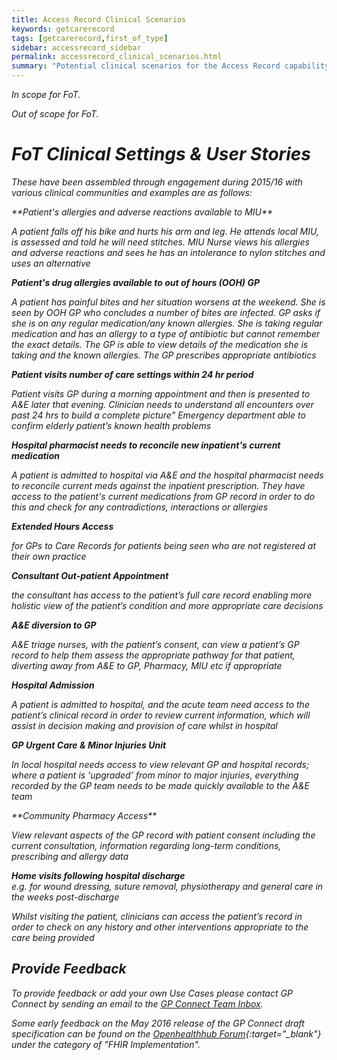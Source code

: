 ```yaml
---
title: Access Record Clinical Scenarios
keywords: getcarerecord
tags: [getcarerecord,first_of_type]
sidebar: accessrecord_sidebar
permalink: accessrecord_clinical_scenarios.html
summary: "Potential clinical scenarios for the Access Record capability."
---
```


<i class='fa fa-check'/> In scope for FoT.

<i class='fa fa-road'/> Out of scope for FoT.

# FoT Clinical Settings & User Stories #

These have been assembled through engagement during 2015/16 with various clinical communities and examples are as follows:

<i class='fa fa-check'/>
**Patient's allergies and adverse reactions available to MIU**

A patient falls off his bike and hurts his arm and leg.  He attends local MIU, is assessed and told he will need stitches.  MIU Nurse views his allergies and adverse reactions and sees he has an intolerance to nylon stitches and uses an alternative

**Patient's drug allergies available to out of hours (OOH) GP**

A patient has painful bites and her situation worsens at the weekend.  She is seen by OOH GP who concludes a number of bites are infected.  GP asks if she is on any regular medication/any known allergies.  She is taking regular medication and has an allergy to a type of antibiotic but cannot remember the exact details. The GP is able to view details of the medication she is taking and the known allergies. The GP prescribes appropriate antibiotics

**Patient visits number of care settings within 24 hr period**

Patient visits GP during a morning appointment and then is presented to A&E later that evening.  Clinician needs to understand all encounters over past 24 hrs to build a complete picture"
Emergency department able to confirm elderly patient’s known health problems

**Hospital pharmacist needs to reconcile new inpatient's current medication**

A patient is admitted to hospital via A&E and the hospital pharmacist needs to reconcile current meds against the inpatient prescription.   They have access to the patient's current medications from GP record in order to do this and check for any contradictions, interactions or allergies

**Extended Hours Access**

for GPs to Care Records for patients being seen who are not registered at their own practice

**Consultant Out-patient Appointment** 

 the consultant has access to the patient’s full care record enabling more holistic view of the patient’s condition and more appropriate care decisions

**A&E diversion to GP** 

A&E triage nurses, with the patient’s consent, can view a patient’s GP record to help them assess the appropriate pathway for that patient, diverting away from A&E to GP, Pharmacy, MIU etc if appropriate

**Hospital Admission**

A patient is admitted to hospital, and the acute team need access to the patient’s clinical record in order to review current information, which will assist in decision making and provision of care whilst in hospital

**GP Urgent Care & Minor Injuries Unit**

In local hospital needs access to view relevant GP and hospital records; where a patient is ‘upgraded’ from minor to major injuries, everything recorded by the GP team needs to be made quickly available to the A&E team

<i class='fa fa-road'/> 
**Community Pharmacy Access**

View relevant aspects of the GP record with patient consent including the current consultation, information regarding long-term conditions, prescribing and allergy data

**Home visits following hospital discharge** <br>
*e.g. for wound dressing, suture removal, physiotherapy and general care in the weeks post-discharge*

Whilst visiting the patient, clinicians can access the patient’s record in order to check on any history and other interventions appropriate to the care being provided

## Provide Feedback

To provide feedback or add your own Use Cases please contact GP Connect by sending  an email to the [GP Connect Team Inbox](mailto://gpconnect@nhs.net).

Some early feedback on the May 2016 release of the GP Connect draft specification can be found on the [Openhealthhub Forum](https://www.openhealthhub.org/c/fhir-implementation){:target="_blank"} under the category of "FHIR Implementation".

